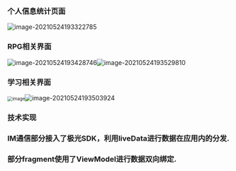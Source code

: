 ### 个人信息统计页面

![image-20210524193322785](https://gitee.com/fcy111/my-data/raw/master/image-20210524193322785.png)

### RPG相关界面

![image-20210524193428746](https://gitee.com/fcy111/my-data/raw/master/image-20210524193428746.png)![image-20210524193529810](https://gitee.com/fcy111/my-data/raw/master/image-20210524193529810.png)

### 学习相关界面

<img src="https://gitee.com/fcy111/my-data/raw/master/image-20210524193636238.png" alt="image" style="zoom:70%;" />![image-20210524193503924](https://gitee.com/fcy111/my-data/raw/master/image-20210524193503924.png)

### 技术实现
### IM通信部分接入了极光SDK，利用liveData进行数据在应用内的分发.
### 部分fragment使用了ViewModel进行数据双向绑定.



